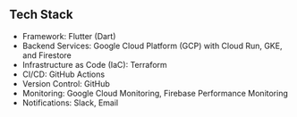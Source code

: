 ## Tech Stack 

- Framework: Flutter (Dart)
- Backend Services: Google Cloud Platform (GCP) with Cloud Run, GKE, and Firestore
- Infrastructure as Code (IaC): Terraform
- CI/CD: GitHub Actions
- Version Control: GitHub
- Monitoring: Google Cloud Monitoring, Firebase Performance Monitoring
- Notifications: Slack, Email
